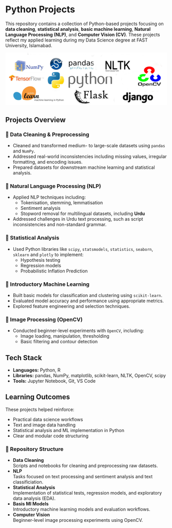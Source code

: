 # Python Projects 

This repository contains a collection of Python-based projects focusing on **data cleaning**, **statistical analysis**, **basic machine learning**, **Natural Language Processing (NLP)**, and **Computer Vision (CV)**. These projects reflect my applied learning during my Data Science degree at FAST University, Islamabad.

<p align="center">
  <img src="python.jpg" alt="Python Projects">
</p>

## Projects Overview

### 🔹 Data Cleaning & Preprocessing
- Cleaned and transformed medium- to large-scale datasets using `pandas` and `NumPy`.
- Addressed real-world inconsistencies including missing values, irregular formatting, and encoding issues.
- Prepared datasets for downstream machine learning and statistical analysis.

### 🔹 Natural Language Processing (NLP)
- Applied NLP techniques including:
  - Tokenisation, stemming, lemmatisation  
  - Sentiment analysis  
  - Stopword removal for multilingual datasets, including **Urdu**  
- Addressed challenges in Urdu text processing, such as script inconsistencies and non-standard grammar.

### 🔹 Statistical Analysis
- Used Python libraries like `scipy`, `statsmodels`, `statistics`, `seaborn`, `sklearn` and `plotly` to implement:
  - Hypothesis testing  
  - Regression models  
  - Probabilistic Inflation Prediction

### 🔹 Introductory Machine Learning
- Built basic models for classification and clustering using `scikit-learn`.
- Evaluated model accuracy and performance using appropriate metrics.
- Explored feature engineering and selection techniques.

### 🔹 Image Processing (OpenCV)
- Conducted beginner-level experiments with `OpenCV`, including:
  - Image loading, manipulation, thresholding  
  - Basic filtering and contour detection

## Tech Stack
- **Languages:** Python, R  
- **Libraries:** pandas, NumPy, matplotlib, scikit-learn, NLTK, OpenCV, scipy  
- **Tools:** Jupyter Notebook, Git, VS Code

## Learning Outcomes
These projects helped reinforce:
- Practical data science workflows  
- Text and image data handling  
- Statistical analysis and ML implementation in Python  
- Clear and modular code structuring

<h3>📁 Repository Structure</h3>
<ul>
  <li>
    <strong>Data Cleaning</strong><br> Scripts and notebooks for cleaning and preprocessing raw datasets. 
  </li>
  <li>
    <strong>NLP</strong><br> Tasks focused on text processing and sentiment analysis and text classificiation.
  </li>
  <li>
    <strong>Statistical Analysis</strong><br> Implementation of statistical tests, regression models, and exploratory data analysis (EDA).
  </li>
  <li>
    <strong>Basis Ml Models</strong><br> Introductory machine learning models and evaluation workflows.
  </li>
  <li>
    <strong>Computer Vision</strong><br> Beginner-level image processing experiments using OpenCV.
  </li>
</ul>
